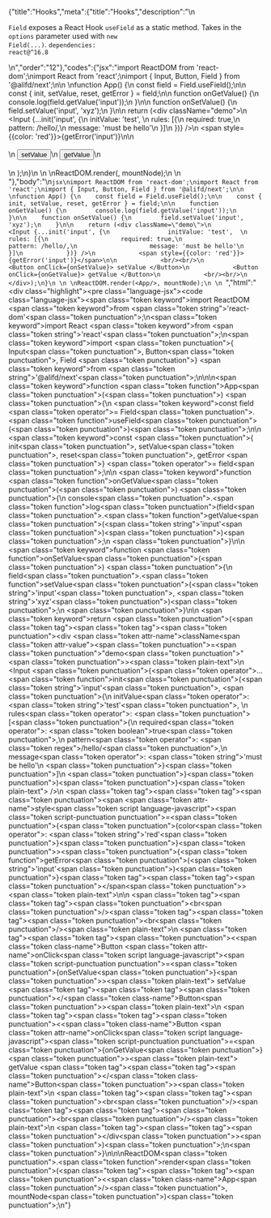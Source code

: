 {"title":"Hooks","meta":{"title":"Hooks","description":"\n<p><code>Field</code> exposes a React Hook <code>useField</code> as a static method. Takes in the <code>options</code> parameter used with <code>new Field(...)</code>. <code>dependencies: react@^16.8</code></p>\n","order":"12"},"codes":{"jsx":"import ReactDOM from 'react-dom';\nimport React from 'react';\nimport { Input, Button, Field } from '@alifd/next';\n\n \nfunction App() {\n    const field = Field.useField();\n\n    const { init, setValue, reset, getError } = field;\n\n    function onGetValue() {\n        console.log(field.getValue('input'));\n    }\n\n    function onSetValue() {\n        field.setValue('input', 'xyz');\n    }\n\n    return (<div className=\"demo\">\n            <Input {...init('input', {\n                initValue: 'test',  \n                rules: [{\n                    required: true,\n                    pattern: /hello/,\n                    message: 'must be hello'\n                }]\n            })} />\n            <span style={{color: 'red'}}>{getError('input')}</span>\n\n            <br/><br/>\n            <Button onClick={onSetValue}> setValue </Button>\n            <Button onClick={onGetValue}> getValue </Button>\n            <br/><br/>\n        </div>);\n}\n \n \nReactDOM.render(<App/>, mountNode);\n \n "},"body":"\n````jsx\nimport ReactDOM from 'react-dom';\nimport React from 'react';\nimport { Input, Button, Field } from '@alifd/next';\n\n \nfunction App() {\n    const field = Field.useField();\n\n    const { init, setValue, reset, getError } = field;\n\n    function onGetValue() {\n        console.log(field.getValue('input'));\n    }\n\n    function onSetValue() {\n        field.setValue('input', 'xyz');\n    }\n\n    return (<div className=\"demo\">\n            <Input {...init('input', {\n                initValue: 'test',  \n                rules: [{\n                    required: true,\n                    pattern: /hello/,\n                    message: 'must be hello'\n                }]\n            })} />\n            <span style={{color: 'red'}}>{getError('input')}</span>\n\n            <br/><br/>\n            <Button onClick={onSetValue}> setValue </Button>\n            <Button onClick={onGetValue}> getValue </Button>\n            <br/><br/>\n        </div>);\n}\n \n \nReactDOM.render(<App/>, mountNode);\n \n ````","html":"<script>(function(){'use strict';\n\nvar _reactDom = require('react-dom');\n\nvar _reactDom2 = _interopRequireDefault(_reactDom);\n\nvar _react = require('react');\n\nvar _react2 = _interopRequireDefault(_react);\n\nvar _next = require('@alifd/next');\n\nfunction _interopRequireDefault(obj) { return obj && obj.__esModule ? obj : { default: obj }; }\n\nfunction App() {\n    var field = _next.Field.useField();\n\n    var init = field.init,\n        setValue = field.setValue,\n        reset = field.reset,\n        getError = field.getError;\n\n\n    function onGetValue() {\n        console.log(field.getValue('input'));\n    }\n\n    function onSetValue() {\n        field.setValue('input', 'xyz');\n    }\n\n    return _react2.default.createElement(\n        'div',\n        { className: 'demo' },\n        _react2.default.createElement(_next.Input, init('input', {\n            initValue: 'test',\n            rules: [{\n                required: true,\n                pattern: /hello/,\n                message: 'must be hello'\n            }]\n        })),\n        _react2.default.createElement(\n            'span',\n            { style: { color: 'red' } },\n            getError('input')\n        ),\n        _react2.default.createElement('br', null),\n        _react2.default.createElement('br', null),\n        _react2.default.createElement(\n            _next.Button,\n            { onClick: onSetValue },\n            ' setValue '\n        ),\n        _react2.default.createElement(\n            _next.Button,\n            { onClick: onGetValue },\n            ' getValue '\n        ),\n        _react2.default.createElement('br', null),\n        _react2.default.createElement('br', null)\n    );\n}\n\n_reactDom2.default.render(_react2.default.createElement(App, null), mountNode);})()</script><div class=\"highlight\"><pre class=\"language-jsx\"><code class=\"language-jsx\"><span class=\"token keyword\">import</span> ReactDOM <span class=\"token keyword\">from</span> <span class=\"token string\">'react-dom'</span><span class=\"token punctuation\">;</span>\n<span class=\"token keyword\">import</span> React <span class=\"token keyword\">from</span> <span class=\"token string\">'react'</span><span class=\"token punctuation\">;</span>\n<span class=\"token keyword\">import</span> <span class=\"token punctuation\">{</span> Input<span class=\"token punctuation\">,</span> Button<span class=\"token punctuation\">,</span> Field <span class=\"token punctuation\">}</span> <span class=\"token keyword\">from</span> <span class=\"token string\">'@alifd/next'</span><span class=\"token punctuation\">;</span>\n\n\n<span class=\"token keyword\">function</span> <span class=\"token function\">App</span><span class=\"token punctuation\">(</span><span class=\"token punctuation\">)</span> <span class=\"token punctuation\">{</span>\n    <span class=\"token keyword\">const</span> field <span class=\"token operator\">=</span> Field<span class=\"token punctuation\">.</span><span class=\"token function\">useField</span><span class=\"token punctuation\">(</span><span class=\"token punctuation\">)</span><span class=\"token punctuation\">;</span>\n\n    <span class=\"token keyword\">const</span> <span class=\"token punctuation\">{</span> init<span class=\"token punctuation\">,</span> setValue<span class=\"token punctuation\">,</span> reset<span class=\"token punctuation\">,</span> getError <span class=\"token punctuation\">}</span> <span class=\"token operator\">=</span> field<span class=\"token punctuation\">;</span>\n\n    <span class=\"token keyword\">function</span> <span class=\"token function\">onGetValue</span><span class=\"token punctuation\">(</span><span class=\"token punctuation\">)</span> <span class=\"token punctuation\">{</span>\n        console<span class=\"token punctuation\">.</span><span class=\"token function\">log</span><span class=\"token punctuation\">(</span>field<span class=\"token punctuation\">.</span><span class=\"token function\">getValue</span><span class=\"token punctuation\">(</span><span class=\"token string\">'input'</span><span class=\"token punctuation\">)</span><span class=\"token punctuation\">)</span><span class=\"token punctuation\">;</span>\n    <span class=\"token punctuation\">}</span>\n\n    <span class=\"token keyword\">function</span> <span class=\"token function\">onSetValue</span><span class=\"token punctuation\">(</span><span class=\"token punctuation\">)</span> <span class=\"token punctuation\">{</span>\n        field<span class=\"token punctuation\">.</span><span class=\"token function\">setValue</span><span class=\"token punctuation\">(</span><span class=\"token string\">'input'</span><span class=\"token punctuation\">,</span> <span class=\"token string\">'xyz'</span><span class=\"token punctuation\">)</span><span class=\"token punctuation\">;</span>\n    <span class=\"token punctuation\">}</span>\n\n    <span class=\"token keyword\">return</span> <span class=\"token punctuation\">(</span><span class=\"token tag\"><span class=\"token tag\"><span class=\"token punctuation\">&lt;</span>div</span> <span class=\"token attr-name\">className</span><span class=\"token attr-value\"><span class=\"token punctuation\">=</span><span class=\"token punctuation\">\"</span>demo<span class=\"token punctuation\">\"</span></span><span class=\"token punctuation\">></span></span><span class=\"token plain-text\">\n            &lt;Input </span><span class=\"token punctuation\">{</span><span class=\"token operator\">...</span><span class=\"token function\">init</span><span class=\"token punctuation\">(</span><span class=\"token string\">'input'</span><span class=\"token punctuation\">,</span> <span class=\"token punctuation\">{</span>\n                initValue<span class=\"token operator\">:</span> <span class=\"token string\">'test'</span><span class=\"token punctuation\">,</span>  \n                rules<span class=\"token operator\">:</span> <span class=\"token punctuation\">[</span><span class=\"token punctuation\">{</span>\n                    required<span class=\"token operator\">:</span> <span class=\"token boolean\">true</span><span class=\"token punctuation\">,</span>\n                    pattern<span class=\"token operator\">:</span> <span class=\"token regex\">/hello/</span><span class=\"token punctuation\">,</span>\n                    message<span class=\"token operator\">:</span> <span class=\"token string\">'must be hello'</span>\n                <span class=\"token punctuation\">}</span><span class=\"token punctuation\">]</span>\n            <span class=\"token punctuation\">}</span><span class=\"token punctuation\">)</span><span class=\"token punctuation\">}</span><span class=\"token plain-text\"> />\n            </span><span class=\"token tag\"><span class=\"token tag\"><span class=\"token punctuation\">&lt;</span>span</span> <span class=\"token attr-name\">style</span><span class=\"token script language-javascript\"><span class=\"token script-punctuation punctuation\">=</span><span class=\"token punctuation\">{</span><span class=\"token punctuation\">{</span>color<span class=\"token operator\">:</span> <span class=\"token string\">'red'</span><span class=\"token punctuation\">}</span><span class=\"token punctuation\">}</span></span><span class=\"token punctuation\">></span></span><span class=\"token punctuation\">{</span><span class=\"token function\">getError</span><span class=\"token punctuation\">(</span><span class=\"token string\">'input'</span><span class=\"token punctuation\">)</span><span class=\"token punctuation\">}</span><span class=\"token tag\"><span class=\"token tag\"><span class=\"token punctuation\">&lt;/</span>span</span><span class=\"token punctuation\">></span></span><span class=\"token plain-text\">\n\n            </span><span class=\"token tag\"><span class=\"token tag\"><span class=\"token punctuation\">&lt;</span>br</span><span class=\"token punctuation\">/></span></span><span class=\"token tag\"><span class=\"token tag\"><span class=\"token punctuation\">&lt;</span>br</span><span class=\"token punctuation\">/></span></span><span class=\"token plain-text\">\n            </span><span class=\"token tag\"><span class=\"token tag\"><span class=\"token punctuation\">&lt;</span><span class=\"token class-name\">Button</span></span> <span class=\"token attr-name\">onClick</span><span class=\"token script language-javascript\"><span class=\"token script-punctuation punctuation\">=</span><span class=\"token punctuation\">{</span>onSetValue<span class=\"token punctuation\">}</span></span><span class=\"token punctuation\">></span></span><span class=\"token plain-text\"> setValue </span><span class=\"token tag\"><span class=\"token tag\"><span class=\"token punctuation\">&lt;/</span><span class=\"token class-name\">Button</span></span><span class=\"token punctuation\">></span></span><span class=\"token plain-text\">\n            </span><span class=\"token tag\"><span class=\"token tag\"><span class=\"token punctuation\">&lt;</span><span class=\"token class-name\">Button</span></span> <span class=\"token attr-name\">onClick</span><span class=\"token script language-javascript\"><span class=\"token script-punctuation punctuation\">=</span><span class=\"token punctuation\">{</span>onGetValue<span class=\"token punctuation\">}</span></span><span class=\"token punctuation\">></span></span><span class=\"token plain-text\"> getValue </span><span class=\"token tag\"><span class=\"token tag\"><span class=\"token punctuation\">&lt;/</span><span class=\"token class-name\">Button</span></span><span class=\"token punctuation\">></span></span><span class=\"token plain-text\">\n            </span><span class=\"token tag\"><span class=\"token tag\"><span class=\"token punctuation\">&lt;</span>br</span><span class=\"token punctuation\">/></span></span><span class=\"token tag\"><span class=\"token tag\"><span class=\"token punctuation\">&lt;</span>br</span><span class=\"token punctuation\">/></span></span><span class=\"token plain-text\">\n        </span><span class=\"token tag\"><span class=\"token tag\"><span class=\"token punctuation\">&lt;/</span>div</span><span class=\"token punctuation\">></span></span><span class=\"token punctuation\">)</span><span class=\"token punctuation\">;</span>\n<span class=\"token punctuation\">}</span>\n\n\nReactDOM<span class=\"token punctuation\">.</span><span class=\"token function\">render</span><span class=\"token punctuation\">(</span><span class=\"token tag\"><span class=\"token tag\"><span class=\"token punctuation\">&lt;</span><span class=\"token class-name\">App</span></span><span class=\"token punctuation\">/></span></span><span class=\"token punctuation\">,</span> mountNode<span class=\"token punctuation\">)</span><span class=\"token punctuation\">;</span>\n</code></pre></div>"}